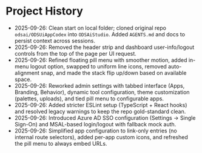 # Project History

- 2025-09-26: Clean start on local folder; cloned original repo `odsai/ODSUiAppCodex` into `ODSAiStudio`. Added `AGENTS.md` and docs to persist context across sessions.
- 2025-09-26: Removed the header strip and dashboard user-info/logout controls from the top of the page per UI request.
- 2025-09-26: Refined floating pill menu with smoother motion, added in-menu logout option, swapped to uniform line icons, removed auto-alignment snap, and made the stack flip up/down based on available space.
- 2025-09-26: Reworked admin settings with tabbed interface (Apps, Branding, Behavior), dynamic tool configuration, theme customization (palettes, uploads), and tied pill menu to configurable apps.
- 2025-09-26: Added stricter ESLint setup (TypeScript + React hooks) and resolved legacy warnings to keep the repo gold-standard clean.
- 2025-09-26: Introduced Azure AD SSO configuration (Settings → Single Sign-On) and MSAL-based login/logout with fallback mock auth.
- 2025-09-26: Simplified app configuration to link-only entries (no internal route selectors), added per-app custom icons, and refreshed the pill menu to always embed URLs.
